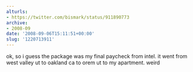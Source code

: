 ```yaml
---
alturls:
- https://twitter.com/bismark/status/911890773
archive:
- 2008-09
date: '2008-09-06T15:11:51+00:00'
slug: '1220713911'
---
```


ok, so i guess the package was my final paycheck from intel. it went from west valley ut to oakland ca to orem ut to my apartment. weird

